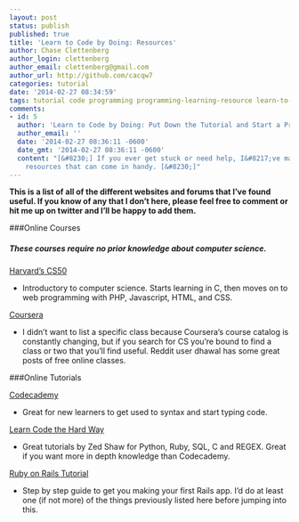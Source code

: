 ```yaml
---
layout: post
status: publish
published: true
title: 'Learn to Code by Doing: Resources'
author: Chase Clettenberg
author_login: clettenberg
author_email: clettenberg@gmail.com
author_url: http://github.com/cacqw7
categories: tutorial
date: '2014-02-27 08:34:59'
tags: tutorial code programming programming-learning-resource learn-to-code computer-science coding
comments:
- id: 5
  author: 'Learn to Code by Doing: Put Down the Tutorial and Start a Project | Clettenberg'
  author_email: ''
  date: '2014-02-27 08:36:11 -0600'
  date_gmt: '2014-02-27 08:36:11 -0600'
  content: "[&#8230;] If you ever get stuck or need help, I&#8217;ve made a list of
    resources that can come in handy. [&#8230;]"
---
```

**This is a list of all of the different websites and forums that I’ve found useful. If you know of any that I don’t here, please feel free to comment or hit me up on twitter and I’ll be happy to add them.**

###Online Courses

##### These courses require no prior knowledge about computer science.

[Harvard’s CS50 ](https://www.edx.org/course/introduction-computer-science-harvardx-cs50x)

* Introductory to computer science. Starts learning in C, then moves on to web programming with PHP, Javascript, HTML, and CSS.

[Coursera](http://coursera.org)

* I didn’t want to list a specific class because Coursera’s course catalog is constantly changing, but if you search for CS you’re bound to find a class or two that you’ll find useful. Reddit user dhawal has some great posts of free online classes.

###Online Tutorials

[Codecademy](http://www.codecademy.com/)

* Great for new learners to get used to syntax and start typing code.

[Learn Code the Hard Way](http://learncodethehardway.org/)

* Great tutorials by Zed Shaw for Python, Ruby, SQL, C and REGEX. Great if you want more in depth knowledge than Codecademy.

[Ruby on Rails Tutorial](https://www.railstutorial.org/)

* Step by step guide to get you making your first Rails app. I’d do at least one (if not more) of the things previously listed here before jumping into this.
